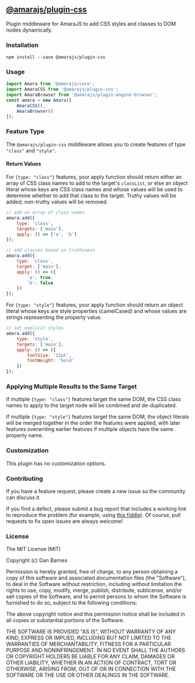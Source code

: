## [@amarajs/plugin-css](https://github.com/amarajs/plugin-css)

Plugin middleware for AmaraJS to add CSS styles and classes to DOM nodes dynamically.

### Installation

`npm install --save @amarajs/plugin-css`

### Usage

```javascript
import Amara from '@amarajs/core';
import AmaraCSS from '@amarajs/plugin-css';
import AmaraBrowser from '@amarajs/plugin-engine-browser';
const amara = new Amara([
    AmaraCSS(),
    AmaraBrowser()
]);
```

### Feature Type

The `@amarajs/plugin-css` middleware allows you to create features of type `"class"` and `"style"`.

#### Return Values

For `{type: "class"}` features, your apply function should return either an array of CSS class names to add to the target's `classList`, or else an object literal whose keys are CSS class names and whose values will be used to determine whether to add that class to the target. Truthy values will be added; non-truthy values will be removed.

```javascript
// add an array of class names
amara.add({
    type: 'class',
    targets: ['main'],
    apply: () => ['a', 'b']
});

// add classes based on truthiness
amara.add({
    type: 'class',
    target: ['main'],
    apply: () => ({
        'a': true,
        'b': false
    })
});
```

For `{type: "style"}` features, your apply function should return an object literal whose keys are style properties (camelCased) and whose values are strings representing the property value.

```javascript
// set explicit styles
amara.add({
    type: 'style',
    targets: ['main'],
    apply: () => ({
        fontSize: '12pt',
        fontWeight: 'bold'
    })
});
```

### Applying Multiple Results to the Same Target

If multiple `{type: "class"}` features target the same DOM, the CSS class names to apply to the target node will be combined and de-duplicated.

If multiple `{type: "style"}` features target the same DOM, the object literals will be merged together in the order the features were applied, with later features overwriting earlier features if multiple objects have the same property name.

### Customization

This plugin has no customization options.

### Contributing

If you have a feature request, please create a new issue so the community can discuss it.

If you find a defect, please submit a bug report that includes a working link to reproduce the problem (for example, using [this fiddle](https://jsfiddle.net/04f3v2x4/)). Of course, pull requests to fix open issues are always welcome!

### License

The MIT License (MIT)

Copyright (c) Dan Barnes

Permission is hereby granted, free of charge, to any person obtaining a copy of this software and associated documentation files (the "Software"), to deal in the Software without restriction, including without limitation the rights to use, copy, modify, merge, publish, distribute, sublicense, and/or sell copies of the Software, and to permit persons to whom the Software is furnished to do so, subject to the following conditions:

The above copyright notice and this permission notice shall be included in all copies or substantial portions of the Software.

THE SOFTWARE IS PROVIDED "AS IS", WITHOUT WARRANTY OF ANY KIND, EXPRESS OR IMPLIED, INCLUDING BUT NOT LIMITED TO THE WARRANTIES OF MERCHANTABILITY, FITNESS FOR A PARTICULAR PURPOSE AND NONINFRINGEMENT. IN NO EVENT SHALL THE AUTHORS OR COPYRIGHT HOLDERS BE LIABLE FOR ANY CLAIM, DAMAGES OR OTHER LIABILITY, WHETHER IN AN ACTION OF CONTRACT, TORT OR OTHERWISE, ARISING FROM, OUT OF OR IN CONNECTION WITH THE SOFTWARE OR THE USE OR OTHER DEALINGS IN THE SOFTWARE.
